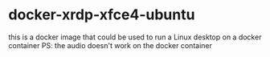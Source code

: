 # docker-xrdp-xfce4-ubuntu
this is a docker image that could be used to run a Linux desktop on a docker container
PS: the audio doesn't work on the docker container
